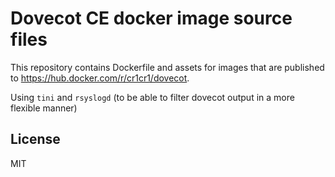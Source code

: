 # Dovecot CE docker image source files

This repository contains Dockerfile and assets for images that are published to <https://hub.docker.com/r/cr1cr1/dovecot>.

Using `tini` and `rsyslogd` (to be able to filter dovecot output in a more flexible manner)

## License

MIT

